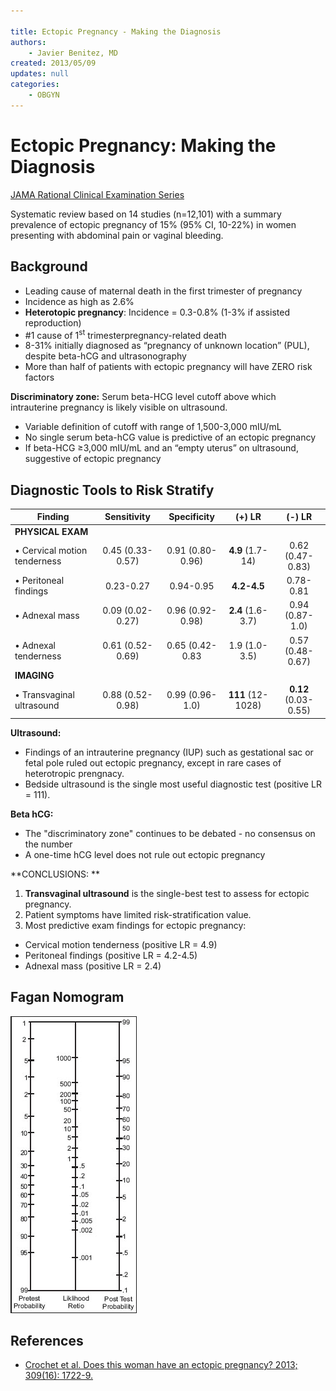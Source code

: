 ```yaml
---

title: Ectopic Pregnancy - Making the Diagnosis
authors:
    - Javier Benitez, MD
created: 2013/05/09
updates: null
categories:
    - OBGYN
---
```


# Ectopic Pregnancy: Making the Diagnosis

[JAMA Rational Clinical Examination Series](https://www.ncbi.nlm.nih.gov/pubmed/?term=23613077)

Systematic review based on 14 studies (n=12,101) with a summary prevalence of ectopic pregnancy of 15% (95% CI, 10-22%) in women presenting with abdominal pain or vaginal bleeding. 

## Background

-   Leading cause of maternal death in the first trimester of pregnancy
-   Incidence as high as 2.6%
-   **Heterotopic pregnancy**: Incidence = 0.3-0.8% (1-3% if assisted reproduction)
-   \#1 cause of 1<sup>st</sup> trimesterpregnancy-related death
-   8-31% initially diagnosed as “pregnancy of unknown location” (PUL), despite beta-hCG and ultrasonography
-   More than half of patients with ectopic pregnancy will have ZERO risk factors

**Discriminatory zone:** Serum beta-HCG level cutoff above which intrauterine pregnancy is likely visible on ultrasound.

-   Variable definition of cutoff with range of 1,500-3,000 mIU/mL
-   No single serum beta-hCG value is predictive of an ectopic pregnancy
-   If beta-HCG ≥3,000 mIU/mL and an “empty uterus” on ultrasound, suggestive of ectopic pregnancy

## Diagnostic Tools to Risk Stratify

| **Finding**                  |  **Sensitivity** |  **Specificity** |     **(+) LR**    |      **(-) LR**      |
| ---------------------------- | :--------------: | :--------------: | :---------------: | :------------------: |
| **PHYSICAL EXAM**            |                  |                  |                   |                      |
| • Cervical motion tenderness | 0.45 (0.33-0.57) | 0.91 (0.80-0.96) |  **4.9** (1.7-14) |   0.62 (0.47-0.83)   |
| • Peritoneal findings        |     0.23-0.27    |     0.94-0.95    |    **4.2-4.5**    |       0.78-0.81      |
| • Adnexal mass               | 0.09 (0.02-0.27) | 0.96 (0.92-0.98) | **2.4** (1.6-3.7) |    0.94 (0.87-1.0)   |
| • Adnexal tenderness         | 0.61 (0.52-0.69) |  0.65 (0.42-0.83 |   1.9 (1.0-3.5)   |   0.57 (0.48-0.67)   |
| **IMAGING**                  |                  |                  |                   |                      |
| • Transvaginal ultrasound    | 0.88 (0.52-0.98) |  0.99 (0.96-1.0) | **111** (12-1028) | **0.12** (0.03-0.55) |

**Ultrasound:**

-   Findings of an intrauterine pregnancy (IUP) such as gestational sac or fetal pole ruled out ectopic pregnancy, except in rare cases of heterotropic prengnacy.
-   Bedside ultrasound is the single most useful diagnostic test (positive LR = 111). 

**Beta hCG:**

-   The "discriminatory zone" continues to be debated - no consensus on the number
-   A one-time hCG level does not rule out ectopic pregnancy

**CONCLUSIONS: **

1.  **Transvaginal ultrasound** is the single-best test to assess for ectopic pregnancy.
2.  Patient symptoms have limited risk-stratification value.
3.  Most predictive exam findings for ectopic pregnancy: 

-   Cervical motion tenderness (positive LR = 4.9)
-   Peritoneal findings (positive LR = 4.2-4.5)
-   Adnexal mass (positive LR = 2.4)

## Fagan Nomogram

![](image-2.png)

## References

-   [Crochet et al. Does this woman have an ectopic pregnancy? 2013; 309(16): 1722-9.](https://www.ncbi.nlm.nih.gov/pubmed/?term=23613077)
